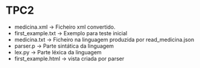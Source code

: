 # TPC2

- medicina.xml → Ficheiro xml convertido.
- first_example.txt → Exemplo para teste inicial
- medicina.txt → Ficheiro na linguagem produzida por read_medicina.json
- parser.p → Parte sintática da linguagem
- lex.py → Parte léxica da linguagem
- first_example.html → vista criada por parser
